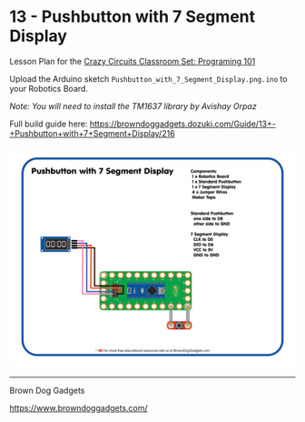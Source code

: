 # 13 - Pushbutton with 7 Segment Display

Lesson Plan for the [Crazy Circuits Classroom Set: Programing 101](https://www.browndoggadgets.com/collections/new-crazy-circuits-kits/products/crazy-circuits-classroom-set-programing-101)

Upload the Arduino sketch `Pushbutton_with_7_Segment_Display.png.ino` to your Robotics Board.

_Note: You will need to install the TM1637 library by Avishay Orpaz_

Full build guide here: https://browndoggadgets.dozuki.com/Guide/13+-+Pushbutton+with+7+Segment+Display/216

![Pushbutton with 7 Segment Display](Images/Pushbutton_with_7_Segment_Display.png)

---

Brown Dog Gadgets

https://www.browndoggadgets.com/


